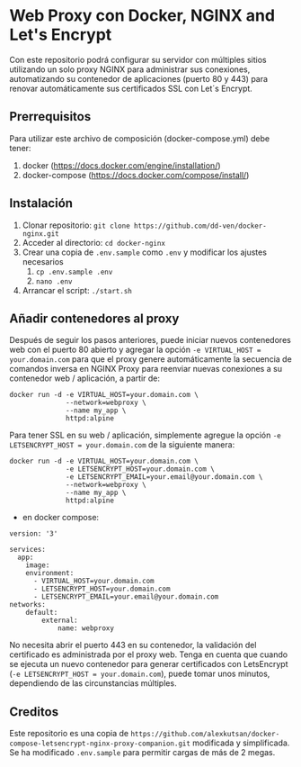 # Web Proxy con Docker, NGINX and Let's Encrypt

Con este repositorio podrá configurar su servidor con múltiples sitios utilizando un solo proxy NGINX para administrar sus conexiones, automatizando su contenedor de aplicaciones (puerto 80 y 443) para renovar automáticamente sus certificados SSL con Let´s Encrypt.

## Prerrequisitos

Para utilizar este archivo de composición (docker-compose.yml) debe tener:
1. docker (https://docs.docker.com/engine/installation/)
2. docker-compose (https://docs.docker.com/compose/install/)


## Instalación

1. Clonar repositorio: ``git clone https://github.com/dd-ven/docker-nginx.git``
2. Acceder al directorio: ``cd docker-nginx``
3. Crear una copia de ``.env.sample`` como ``.env`` y modificar los ajustes necesarios
      1. ``cp .env.sample .env``
      2. ``nano .env``
4. Arrancar el script: ``./start.sh``

## Añadir contenedores al proxy

Después de seguir los pasos anteriores, puede iniciar nuevos contenedores web con el puerto 80 abierto y agregar la opción ``-e VIRTUAL_HOST = your.domain.com`` para que el proxy genere automáticamente la secuencia de comandos inversa en NGINX Proxy para reenviar nuevas conexiones a su contenedor web / aplicación, a partir de:

````
docker run -d -e VIRTUAL_HOST=your.domain.com \
              --network=webproxy \
              --name my_app \
              httpd:alpine
````

Para tener SSL en su web / aplicación, simplemente agregue la opción ``-e LETSENCRYPT_HOST = your.domain.com`` de la siguiente manera:

````
docker run -d -e VIRTUAL_HOST=your.domain.com \
              -e LETSENCRYPT_HOST=your.domain.com \
              -e LETSENCRYPT_EMAIL=your.email@your.domain.com \
              --network=webproxy \
              --name my_app \
              httpd:alpine
````
- en docker compose:

````
version: '3'

services:
  app:
    image:
    environment:
      - VIRTUAL_HOST=your.domain.com
      - LETSENCRYPT_HOST=your.domain.com
      - LETSENCRYPT_EMAIL=your.email@your.domain.com
networks:
    default:
        external:
            name: webproxy
````


No necesita abrir el puerto 443 en su contenedor, la validación del certificado es administrada por el proxy web.
Tenga en cuenta que cuando se ejecuta un nuevo contenedor para generar certificados con LetsEncrypt (``-e LETSENCRYPT_HOST = your.domain.com``), puede tomar unos minutos, dependiendo de las circunstancias múltiples.

## Creditos

Este repositorio es una copia de ``https://github.com/alexkutsan/docker-compose-letsencrypt-nginx-proxy-companion.git`` modificada y simplificada. Se ha modificado ``.env.sample`` para permitir cargas de más de 2 megas.